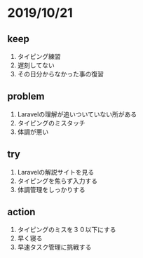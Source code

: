# 2019/10/21

## keep 
1. タイピング練習
2. 遅刻してない
3. その日分からなかった事の復習
## problem
1. Laravelの理解が追いついていない所がある
2. タイピングのミスタッチ
3. 体調が悪い
## try
1. Laravelの解説サイトを見る
2. タイピングを焦らず入力する
3. 体調管理をしっかりする
## action
1. タイピングのミスを３０以下にする
2. 早く寝る
3. 早速タスク管理に挑戦する
